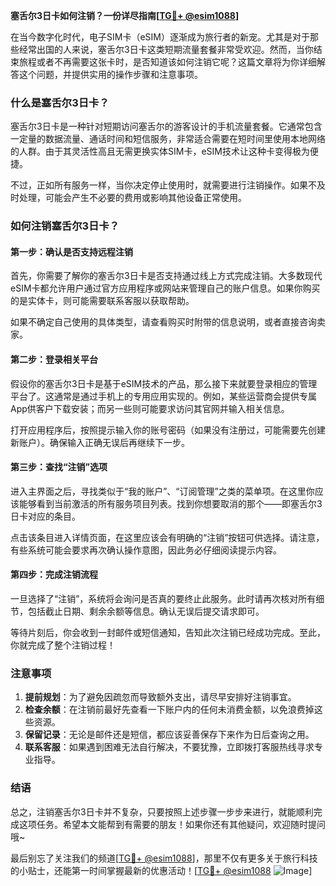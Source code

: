 **塞舌尔3日卡如何注销？一份详尽指南[[TG💪+ @esim1088](https://t.me/s/esim1088)]**

在当今数字化时代，电子SIM卡（eSIM）逐渐成为旅行者的新宠。尤其是对于那些经常出国的人来说，塞舌尔3日卡这类短期流量套餐非常受欢迎。然而，当你结束旅程或者不再需要这张卡时，是否知道该如何注销它呢？这篇文章将为你详细解答这个问题，并提供实用的操作步骤和注意事项。

### 什么是塞舌尔3日卡？

塞舌尔3日卡是一种针对短期访问塞舌尔的游客设计的手机流量套餐。它通常包含一定量的数据流量、通话时间和短信服务，非常适合需要在短时间里使用本地网络的人群。由于其灵活性高且无需更换实体SIM卡，eSIM技术让这种卡变得极为便捷。

不过，正如所有服务一样，当你决定停止使用时，就需要进行注销操作。如果不及时处理，可能会产生不必要的费用或影响其他设备正常使用。

### 如何注销塞舌尔3日卡？

#### 第一步：确认是否支持远程注销

首先，你需要了解你的塞舌尔3日卡是否支持通过线上方式完成注销。大多数现代eSIM卡都允许用户通过官方应用程序或网站来管理自己的账户信息。如果你购买的是实体卡，则可能需要联系客服以获取帮助。

如果不确定自己使用的具体类型，请查看购买时附带的信息说明，或者直接咨询卖家。

#### 第二步：登录相关平台

假设你的塞舌尔3日卡是基于eSIM技术的产品，那么接下来就要登录相应的管理平台了。这通常是通过手机上的专用应用实现的。例如，某些运营商会提供专属App供客户下载安装；而另一些则可能要求访问其官网并输入相关信息。

打开应用程序后，按照提示输入你的账号密码（如果没有注册过，可能需要先创建新账户）。确保输入正确无误后再继续下一步。

#### 第三步：查找“注销”选项

进入主界面之后，寻找类似于“我的账户”、“订阅管理”之类的菜单项。在这里你应该能够看到当前激活的所有服务项目列表。找到你想要取消的那个——即塞舌尔3日卡对应的条目。

点击该条目进入详情页面，在这里应该会有明确的“注销”按钮可供选择。请注意，有些系统可能会要求再次确认操作意图，因此务必仔细阅读提示内容。

#### 第四步：完成注销流程

一旦选择了“注销”，系统将会询问是否真的要终止此服务。此时请再次核对所有细节，包括截止日期、剩余余额等信息。确认无误后提交请求即可。

等待片刻后，你会收到一封邮件或短信通知，告知此次注销已经成功完成。至此，你就完成了整个注销过程！

### 注意事项

1. **提前规划**：为了避免因疏忽而导致额外支出，请尽早安排好注销事宜。
2. **检查余额**：在注销前最好先查看一下账户内的任何未消费金额，以免浪费掉这些资源。
3. **保留记录**：无论是邮件还是短信，都应该妥善保存下来作为日后查询之用。
4. **联系客服**：如果遇到困难无法自行解决，不要犹豫，立即拨打客服热线寻求专业指导。

### 结语

总之，注销塞舌尔3日卡并不复杂，只要按照上述步骤一步步来进行，就能顺利完成这项任务。希望本文能帮到有需要的朋友！如果你还有其他疑问，欢迎随时提问哦~

最后别忘了关注我们的频道[[TG💪+ @esim1088](https://t.me/s/esim1088)]，那里不仅有更多关于旅行科技的小贴士，还能第一时间掌握最新的优惠活动！[[TG💪+ @esim1088](https://t.me/s/esim1088) ![Image](https://i.postimg.cc/4NQfJmqS/Snipaste-2025-05-13-00-14-12.png)]